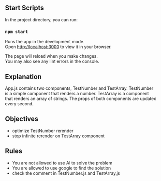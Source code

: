 ## Start Scripts

In the project directory, you can run:

### `npm start`

Runs the app in the development mode.\
Open [http://localhost:3000](http://localhost:3000) to view it in your browser.

The page will reload when you make changes.\
You may also see any lint errors in the console.

## Explanation
App.js contains two components, TestNumber and TestArray. TestNumber is a simple component that renders a number. TestArray is a component that renders an array of strings. The props of both components are updated every second.

## Objectives

- optimize TestNumber rerender
- stop infinite rerender on TestArray component

## Rules
- You are not allowed to use AI to solve the problem
- You are allowed to use google to find the solution
- check the comment in TestNumber.js and TestArray.js
